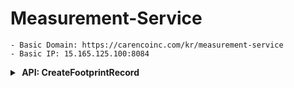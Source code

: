 # Measurement-Service

    - Basic Domain: https://carencoinc.com/kr/measurement-service
    - Basic IP: 15.165.125.100:8084


<!-- api-1-start -->
<details markdown="1">
<summary><strong>&nbsp;API: CreateFootprintRecord</strong></summary>



## Basic Information

| Method | URL              |
|--------|------------------|
| POST   | `/v2/footprints` |

### Request

#### Parameters(@RequestParam)

| Name        | Type     | Description                                  | Required | Remarks                                                               |
|-------------|----------|----------------------------------------------|----------|-----------------------------------------------------------------------|
| `version`   | String   | API version information (format: YYYY-MM-DD) | No       | If not provided, the latest API version will be used automatically.   |

#### Parameters(@RequestBody)
| Name                 | Type          | Description                                               | Required | Remarks |
|----------------------|---------------|-----------------------------------------------------------|----------|---------|
| `userId`             | String        | User Unique identifier                                    | Yes      |         |
| `measuredDateTime`   | LocalDateTime | Measurement date and time                                 | Yes      |         |
| `rawData`            | String        | Measured raw data                                         | Yes      |         |
| `firstClassType`     | Double        | The first-ranked plantar pressure class type              | Yes      |         |
| `firstAccuracy`      | Double        | The accuracy (similarity) of the first-ranked class type  | Yes      |         |
| `secondaryClassType` | Double        | The second-ranked plantar pressure class type             | Yes      |         |
| `secondaryAccuracy`  | Double        | The accuracy (similarity) of the second-ranked class type | Yes      |         |
| `thirdClassType`     | Double        | The third-ranked plantar pressure class type              | Yes      |         |
| `thirdAccuracy`      | Double        | The accuracy (similarity) of the third-ranked class type  | Yes      |         |
| `leftFootLength`     | Double        | Length of the left foot (in millimeters)                  | Yes      |         |
| `leftFootWidth`      | Double        | Width of the left foot (in millimeters)                   | Yes      |         |
| `rightFootLength`    | Double        | Length of the right foot (in millimeters)                 | Yes      |         |
| `rightFootWidth`     | Double        | Width of the right foot (in millimeters)                  | Yes      |         |
| `userId`             | String        | URL of the saved plantar pressure image                   | Yes      |         |
| `weight`             | Double        | The user's weight (in kilograms)                          | Yes      |         |


### Response

#### Body

| Name                      | Type          | Description                                                                      |
|---------------------------|---------------|----------------------------------------------------------------------------------|
| `message`                 | String        | The result message of the API call (e.g., plantar pressure measurement complete) |
| `data`                    | Object        | Contains data related to the user's plantar pressure                             |
| `data.id`                 | UUID          | Unique identifier (ID) for the plantar pressure record                           |
| `data.userId`             | String        | ID of the user who requested the measurement                                     |
| `data.measuredDateTime`   | LocalDateTime | The date and time when the plantar pressure measurement was taken                |
| `data.firstClassType`     | Double        | The first-ranked plantar pressure class type                                     |
| `data.firstAccuracy`      | Double        | The accuracy (similarity) of the first-ranked class type                         |
| `data.secondaryClassType` | Double        | The second-ranked plantar pressure class type                                    |
| `data.secondaryAccuracy`  | Double        | The accuracy (similarity) of the second-ranked class type                        |
| `data.thirdClassType`     | Double        | The third-ranked plantar pressure class type                                     |
| `data.thirdAccuracy`      | Double        | The accuracy (similarity) of the third-ranked class type                         |
| `data.leftFootLength`     | Double        | Length of the left foot (in millimeters)                                         |
| `data.leftFootWidth`      | Double        | Width of the left foot (in millimeters)                                          |
| `data.rightFootLength`    | Double        | Length of the right foot (in millimeters)                                        |
| `data.rightFootWidth`     | Double        | Width of the right foot (in millimeters)                                         |
| `data.footprintImageUrl`  | String        | URL of the saved plantar pressure image                                          |
| `data.weight`             | Double        | The user's weight (in kilograms)                                                 |

<details markdown=>
  <summary><strong>Example</strong></summary>

## Request

### Postman 요청

아래 버튼을 클릭하면 `Postman`에서 API 요청을 실행할 수 있습니다.

[![Run in Postman](https://run.pstmn.io/button.svg)](https://carenco.postman.co/workspace/Care%26CO~7c4d2551-cc9d-413f-b156-4c350b99eb32/request/27911837-83f0189c-4197-4fa5-85d6-fc0ee4003610?action=share&creator=32584424&ctx=documentation)

```bash
  curl POST 'https://carencoinc.com/kr/measurement-service/v2/footprints/?version='\
--header 'Content-Type: application/json' \
--data '{
    "userId": "469a4b9a-986d-429f-82ba-0795ab91c2d3",
    "measuredDateTime": "2025-02-18T10:15:30",
    "rawData": "<rawData sample>",
    "firstClassType": 1.0,
    "firstAccuracy": 98.5,
    "secondaryClassType": 2.0,
    "secondaryAccuracy": 97.0,
    "thirdClassType": 3.0,
    "thirdAccuracy": 96.5,
    "leftFootLength": 250.0,
    "leftFootWidth": 100.0,
    "rightFootLength": 255.0,
    "rightFootWidth": 105.0,
    "footprintImageUrl": "http://example.com/footprint.jpg",
    "weight": 70.0
}'
```


## Response

<details>
<summary><strong>200 OK</strong></summary>

###### Body

```json
{
  "message": "Plantar pressure measurement complete",
  "data": {
    "id": "",
    "userId": "469a4b9a-986d-429f-82ba-0795ab91c2d3",
    "measuredDateTime": "2025-02-18T10:15:30",
    "firstClassType": 1.0,
    "firstAccuracy": 98.5,
    "secondaryClassType": 2.0,
    "secondaryAccuracy": 97.0,
    "thirdClassType": 3.0,
    "thirdAccuracy": 96.5,
    "leftFootLength": 250.0,
    "leftFootWidth": 100.0,
    "rightFootLength": 255.0,
    "rightFootWidth": 105.0,
    "footprintImageUrl": "http://example.com/footprint.jpg",
    "weight": 70.0
  }
}
```

</details>

<details>
<summary><strong>400 BadRequest</strong></summary>

###### Body

```json
{
  "message": "Invalid request parameters",
  "error": "Error detail message"
}
```
</details>

<details>
<summary><strong>500 InternalServerError</strong></summary>

###### Body

```json
{
  "message": "Error creating footprint record",
  "error": "Error detail message"
}
```

</details>

</details>

---

</details>
<!-- api-1-end -->